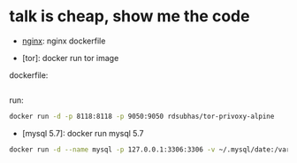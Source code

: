 # talk is cheap, show me the code

- [nginx](nginx/Dockerfile): nginx dockerfile

- [tor]: docker run tor image

dockerfile:
```bash

```


run:
```bash
docker run -d -p 8118:8118 -p 9050:9050 rdsubhas/tor-privoxy-alpine
```

- [mysql 5.7]: docker run mysql 5.7

```bash
docker run -d --name mysql -p 127.0.0.1:3306:3306 -v ~/.mysql/date:/var/lib/mysql -e MYSQL_ROOT_PASSWORD="root" mysql:5.7
```
